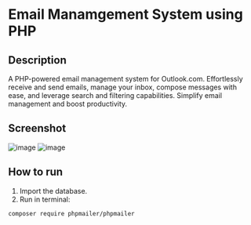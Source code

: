 # Email Manamgement System using PHP

## Description
A PHP-powered email management system for Outlook.com. Effortlessly receive and send emails, manage your inbox, compose messages with ease, and leverage search and filtering capabilities. Simplify email management and boost productivity.

##  Screenshot
![image](https://github.com/ikhwanizao/email_management_system/assets/17215151/5f5f540b-37d0-4bd2-b425-538fc1bc6bb5)
![image](https://github.com/ikhwanizao/email_management_system/assets/17215151/39c8ad31-7822-4b21-92cf-7bd27c0e2165)

## How to run
1.  Import the database.
2.  Run in terminal:
```sh
composer require phpmailer/phpmailer
```
